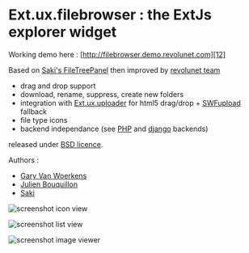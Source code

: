 Ext.ux.filebrowser : the ExtJs explorer widget
===

Working demo here : [http://filebrowser.demo.revolunet.com][12]

Based on [Saki's FileTreePanel][1] then improved by [revolunet team][11]

 * drag and drop support
 * download, rename, suppress, create new folders
 * integration with [Ext.ux.uploader][2] for html5 drag/drop + [SWFupload][3] fallback
 * file type icons
 * backend independance (see [PHP][13] and [django][14] backends)

 
released under [BSD licence][4].

Authors :

  - [Gary Van Woerkens][5]
  - [Julien Bouquillon][6]
  - [Saki][7]

![screenshot icon view][8]

![screenshot list view][9]

![screenshot image viewer][10]

  [1]: http://filetree.extjs.eu/
  [2]: http://github.com/revolunet/Ext.ux.upload
  [3]: http://swfupload.org
  [4]: http://fr.wikipedia.org/wiki/Licence_BSD
  [5]: mailto:gary@revolunet.com
  [6]: mailto:julien@revolunet.com
  [7]: http://filetree.extjs.eu/
  [8]: https://github.com/revolunet/Ext.ux.filebrowser/raw/master/example/img/shot1_400.jpg
  [9]: https://github.com/revolunet/Ext.ux.filebrowser/raw/master/example/img/shot2_400.jpg
  [10]: https://github.com/revolunet/Ext.ux.filebrowser/raw/master/example/img/shot3_400.jpg
  [11]: http://www.revolunet.com
  [12]: http://filebrowser.demo.revolunet.com
  [13]: https://github.com/revolunet/filebrowser-php-backend
  [14]: https://github.com/revolunet/django-extjs-filebrowser